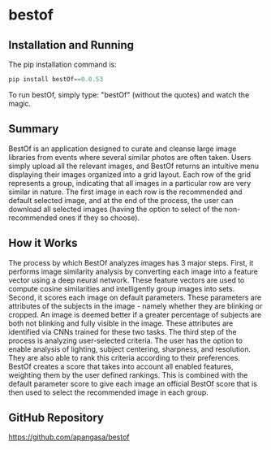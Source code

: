 # bestof

## Installation and Running

The pip installation command is:

```py
pip install bestOf==0.0.53
```

To run bestOf, simply type: "bestOf" (without the quotes) and watch the magic.

## Summary

BestOf is an application designed to curate and cleanse large image libraries from events where several similar photos are often taken. Users simply upload all the relevant images, and BestOf returns an intuitive menu displaying their images organized into a grid layout. Each row of the grid represents a group, indicating that all images in a particular row are very similar in nature. The first image in each row is the recommended and default selected image, and at the end of the process, the user can download all selected images (having the option to select of the non-recommended ones if they so choose).

## How it Works

The process by which BestOf analyzes images has 3 major steps. First, it performs image similarity analysis by converting each image into a feature vector using a deep neural network. These feature vectors are used to compute cosine similarities and intelligently group images into sets. Second, it scores each image on default parameters. These parameters are attributes of the subjects in the image - namely whether they are blinking or cropped. An image is deemed better if a greater percentage of subjects are both not blinking and fully visible in the image. These attributes are identified via CNNs trained for these two tasks. The third step of the process is analyzing user-selected criteria. The user has the option to enable analysis of lighting, subject centering, sharpness, and resolution. They are also able to rank this criteria according to their preferences. BestOf creates a score that takes into account all enabled features, weighting them by the user defined rankings. This is combined with the default parameter score to give each image an official BestOf score that is then used to select the recommended image in each group.

## GitHub Repository

https://github.com/apangasa/bestof
